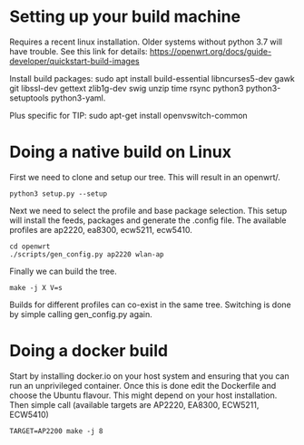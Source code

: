 # Setting up your build machine

Requires a recent linux installation. Older systems without python 3.7 will have trouble.  See this link for details: https://openwrt.org/docs/guide-developer/quickstart-build-images

Install build packages:  sudo apt install build-essential libncurses5-dev gawk git libssl-dev gettext zlib1g-dev swig unzip time rsync python3 python3-setuptools python3-yaml.

Plus specific for TIP: sudo apt-get install openvswitch-common

# Doing a native build on Linux
First we need to clone and setup our tree. This will result in an openwrt/.
```
python3 setup.py --setup
```
Next we need to select the profile and base package selection. This setup will install the feeds, packages and generate the .config file. The available profiles are ap2220, ea8300, ecw5211, ecw5410.
```
cd openwrt
./scripts/gen_config.py ap2220 wlan-ap
```
Finally we can build the tree.
```
make -j X V=s
```
Builds for different profiles can co-exist in the same tree. Switching is done by simple calling gen_config.py again.

# Doing a docker build

Start by installing docker.io on your host system and ensuring that you can run an unprivileged container.
Once this is done edit the Dockerfile and choose the Ubuntu flavour. This might depend on your host installation.
Then simple call (available targets are AP2220, EA8300, ECW5211, ECW5410)
```
TARGET=AP2200 make -j 8
```

